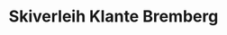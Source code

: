 ---
title: "Skiverleih Klante Bremberg"
url: /winterberg/skiverleih-klante-bremberg/
shop: Mieten
---